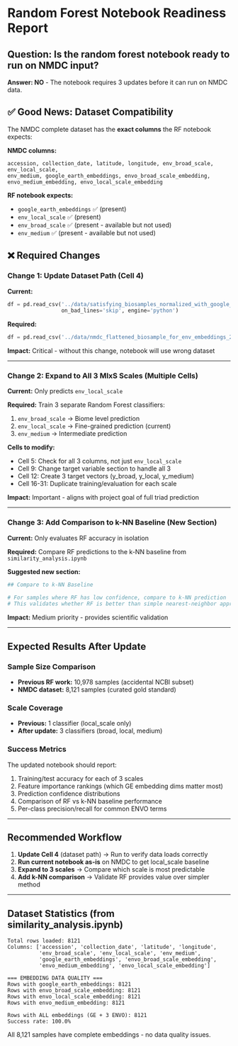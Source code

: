 # Random Forest Notebook Readiness Report

## Question: Is the random forest notebook ready to run on NMDC input?

**Answer: NO** - The notebook requires 3 updates before it can run on NMDC data.

## ✅ Good News: Dataset Compatibility

The NMDC complete dataset has the **exact columns** the RF notebook expects:

**NMDC columns:**
```
accession, collection_date, latitude, longitude, env_broad_scale, env_local_scale,
env_medium, google_earth_embeddings, envo_broad_scale_embedding,
envo_medium_embedding, envo_local_scale_embedding
```

**RF notebook expects:**
- `google_earth_embeddings` ✅ (present)
- `env_local_scale` ✅ (present)
- `env_broad_scale` ✅ (present - available but not used)
- `env_medium` ✅ (present - available but not used)

## ❌ Required Changes

### Change 1: Update Dataset Path (Cell 4)

**Current:**
```python
df = pd.read_csv('../data/satisfying_biosamples_normalized_with_google_embeddings_with_envo_embeddings.csv',
                 on_bad_lines='skip', engine='python')
```

**Required:**
```python
df = pd.read_csv('../data/nmdc_flattened_biosample_for_env_embeddings_202510061052_complete.csv')
```

**Impact:** Critical - without this change, notebook will use wrong dataset

---

### Change 2: Expand to All 3 MIxS Scales (Multiple Cells)

**Current:** Only predicts `env_local_scale`

**Required:** Train 3 separate Random Forest classifiers:
1. `env_broad_scale` → Biome level prediction
2. `env_local_scale` → Fine-grained prediction (current)
3. `env_medium` → Intermediate prediction

**Cells to modify:**
- Cell 5: Check for all 3 columns, not just `env_local_scale`
- Cell 9: Change target variable section to handle all 3
- Cell 12: Create 3 target vectors (y_broad, y_local, y_medium)
- Cell 16-31: Duplicate training/evaluation for each scale

**Impact:** Important - aligns with project goal of full triad prediction

---

### Change 3: Add Comparison to k-NN Baseline (New Section)

**Current:** Only evaluates RF accuracy in isolation

**Required:** Compare RF predictions to the k-NN baseline from `similarity_analysis.ipynb`

**Suggested new section:**
```python
## Compare to k-NN Baseline

# For samples where RF has low confidence, compare to k-NN prediction
# This validates whether RF is better than simple nearest-neighbor approach
```

**Impact:** Medium priority - provides scientific validation

---

## Expected Results After Update

### Sample Size Comparison
- **Previous RF work:** 10,978 samples (accidental NCBI subset)
- **NMDC dataset:** 8,121 samples (curated gold standard)

### Scale Coverage
- **Previous:** 1 classifier (local_scale only)
- **After update:** 3 classifiers (broad, local, medium)

### Success Metrics
The updated notebook should report:
1. Training/test accuracy for each of 3 scales
2. Feature importance rankings (which GE embedding dims matter most)
3. Prediction confidence distributions
4. Comparison of RF vs k-NN baseline performance
5. Per-class precision/recall for common ENVO terms

---

## Recommended Workflow

1. **Update Cell 4** (dataset path) → Run to verify data loads correctly
2. **Run current notebook as-is** on NMDC to get local_scale baseline
3. **Expand to 3 scales** → Compare which scale is most predictable
4. **Add k-NN comparison** → Validate RF provides value over simpler method

---

## Dataset Statistics (from similarity_analysis.ipynb)

```
Total rows loaded: 8121
Columns: ['accession', 'collection_date', 'latitude', 'longitude',
          'env_broad_scale', 'env_local_scale', 'env_medium',
          'google_earth_embeddings', 'envo_broad_scale_embedding',
          'envo_medium_embedding', 'envo_local_scale_embedding']

=== EMBEDDING DATA QUALITY ===
Rows with google_earth_embeddings: 8121
Rows with envo_broad_scale_embedding: 8121
Rows with envo_local_scale_embedding: 8121
Rows with envo_medium_embedding: 8121

Rows with ALL embeddings (GE + 3 ENVO): 8121
Success rate: 100.0%
```

All 8,121 samples have complete embeddings - no data quality issues.
